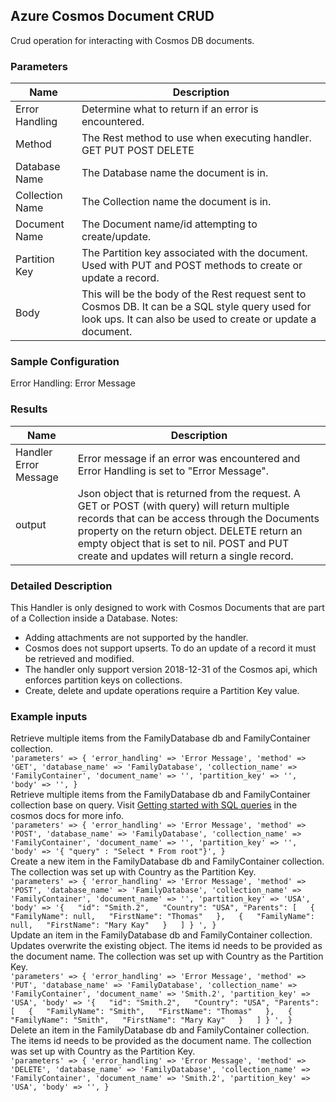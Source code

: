 ## Azure Cosmos Document CRUD
Crud operation for interacting with Cosmos DB documents.

### Parameters
Name | Description
----------- | -------------
Error Handling | Determine what to return if an error is encountered.
Method | The Rest method to use when executing handler.  GET PUT POST DELETE
Database Name | The Database name the document is in.
Collection Name | The Collection name the document is in.
Document Name | The Document name/id attempting to create/update.
Partition Key | The Partition key associated with the document.  Used with PUT and POST methods to create or update a record.
Body | This will be the body of the Rest request sent to Cosmos DB.  It can be a SQL style query used for look ups. It can also be used to create or update a document.

### Sample Configuration
Error Handling:      Error Message

### Results
Name | Description
----------- | -------------
Handler Error Message | Error message if an error was encountered and Error Handling is set to "Error Message".
output | Json object that is returned from the request. A GET or POST (with query) will return multiple records that can be access through the Documents property on the return object.  DELETE return an empty object that is set to nil. POST and PUT create and updates will return a single record. 

### Detailed Description
This Handler is only designed to work with Cosmos Documents that are part of a
Collection inside a Database.
Notes:
  * Adding attachments are not supported by the handler.
  * Cosmos does not support upserts.  To do an update of a record it must be retrieved and modified.
  * The handler only support version 2018-12-31 of the Cosmos api, which enforces partition keys on collections.
  * Create, delete and update operations require a Partition Key value.

### Example inputs
Retrieve multiple items from the FamilyDatabase db and FamilyContainer collection.  
`
  'parameters' => {
    'error_handling' => 'Error Message',
    'method' => 'GET',
    'database_name' => 'FamilyDatabase',
    'collection_name' => 'FamilyContainer',
    'document_name' => '',
    'partition_key' => '',
    'body' => '',
  }
`   
Retrieve multiple items from the FamilyDatabase db and FamilyContainer collection base on query. Visit [Getting started with SQL queries](https://docs.microsoft.com/en-us/azure/cosmos-db/sql-query-getting-started) in the cosmos docs for more info.   
`
  'parameters' => {
    'error_handling' => 'Error Message',
    'method' => 'POST',
    'database_name' => 'FamilyDatabase',
    'collection_name' => 'FamilyContainer',
    'document_name' => '',
    'partition_key' => '',
    'body' => '{ "query" : "Select * From root"}',
  }
`  
Create a new item in the FamilyDatabase db and FamilyContainer collection. The collection was set up with Country as the Partition Key.  
`
  'parameters' => {
    'error_handling' => 'Error Message',
    'method' => 'POST',
    'database_name' => 'FamilyDatabase',
    'collection_name' => 'FamilyContainer',
    'document_name' => '',
    'partition_key' => 'USA',
    'body' => '{  
      "id": "Smith.2",  
      "Country": "USA",
      "Parents": [  
        {  
          "FamilyName": null,  
          "FirstName": "Thomas"  
        },  
        {  
          "FamilyName": null,  
          "FirstName": "Mary Kay"  
        }  
      ]
    } ',
  }
`  
Update an item in the FamilyDatabase db and FamilyContainer collection. Updates overwrite the existing object. The items id needs to be provided as the document name. The collection was set up with Country as the Partition Key.  
`
  'parameters' => {
    'error_handling' => 'Error Message',
    'method' => 'PUT',
    'database_name' => 'FamilyDatabase',
    'collection_name' => 'FamilyContainer',
    'document_name' => 'Smith.2',
    'partition_key' => 'USA',
    'body' => '{  
      "id": "Smith.2",  
      "Country": "USA",
      "Parents": [  
        {  
          "FamilyName": "Smith",  
          "FirstName": "Thomas"  
        },  
        {  
          "FamilyName": "Smith",  
          "FirstName": "Mary Kay"  
        }  
      ]
    } ',
  }
`  
Delete an item in the FamilyDatabase db and FamilyContainer collection. The items id needs to be provided as the document name. The collection was set up with Country as the Partition Key.  
`
  'parameters' => {
    'error_handling' => 'Error Message',
    'method' => 'DELETE',
    'database_name' => 'FamilyDatabase',
    'collection_name' => 'FamilyContainer',
    'document_name' => 'Smith.2',
    'partition_key' => 'USA',
    'body' => '',
  }
`  
